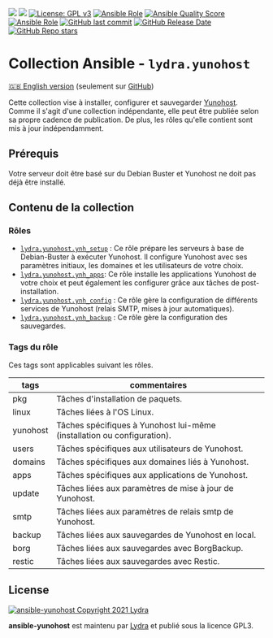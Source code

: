 [![](https://img.shields.io/liberapay/receives/cchaudier.svg?logo=liberapay)](https://liberapay.com/cchaudier/donate)
[![](https://lab.frogg.it/lydra/yunohost/ansible-yunohost/badges/main/pipeline.svg)](https://lab.frogg.it/lydra/yunohost/ansible-yunohost/-/pipelines)
[![License: GPL v3](https://img.shields.io/badge/License-GPL%20v3-blue.svg)](http://www.gnu.org/licenses/gpl-3.0)
[![Ansible Role](https://img.shields.io/ansible/role/56544)](https://galaxy.ansible.com/lydra/yunohost)
[![Ansible Quality Score](https://img.shields.io/ansible/quality/56544)](https://galaxy.ansible.com/lydra/yunohost)
[![Ansible Role](https://img.shields.io/ansible/role/d/56544)](https://galaxy.ansible.com/lydra/yunohost)
[![GitHub last commit](https://img.shields.io/github/last-commit/LydraFr/ansible-yunohost)](https://github.com/LydraFr/ansible-yunohost)
[![GitHub Release Date](https://img.shields.io/github/release-date/LydraFr/ansible-yunohost)](https://github.com/LydraFr/ansible-yunohost)
[![GitHub Repo stars](https://img.shields.io/github/stars/LydraFr/ansible-yunohost?style=social)](https://github.com/LydraFr/ansible-yunohost)

# Collection Ansible - `lydra.yunohost`

[🇬🇧 English version](README.md) (seulement sur [GitHub](https://github.com/LydraFr/ansible-yunohost/blob/main/README.md))

Cette collection vise à installer, configurer et sauvegarder [Yunohost](https://yunohost.org/#/).
Comme il s'agit d'une collection indépendante, elle peut être publiée selon sa propre cadence de publication. De plus, les rôles qu'elle contient sont mis à jour indépendamment.

## Prérequis

Votre serveur doit être basé sur du Debian Buster et Yunohost ne doit pas déjà être installé.

## Contenu de la collection

### Rôles

- [`lydra.yunohost.ynh_setup`](roles/ynh_setup/README-FR.md) : Ce rôle prépare les serveurs à base de Debian-Buster à exécuter Yunohost. Il configure Yunohost avec ses paramètres initiaux, les domaines et les utilisateurs de votre choix.
- [`lydra.yunohost.ynh_apps`](roles/ynh_apps/README-FR.md): Ce rôle installe les applications Yunohost de votre choix et peut également les configurer grâce aux tâches de post-installation.
- [`lydra.yunohost.ynh_config`](roles/ynh_config/README-FR.md) : Ce rôle gère la configuration de différents services de Yunohost (relais SMTP, mises à jour automatiques).
- [`lydra.yunohost.ynh_backup`](roles/ynh_backup/README-FR.md) : Ce rôle gère la configuration des sauvegardes.

### Tags du rôle

Ces tags sont applicables suivant les rôles.

|tags|commentaires|
|----|-------|
|pkg|Tâches d'installation de paquets.|
|linux|Tâches liées à l'OS Linux.|
|yunohost|Tâches spécifiques à Yunohost lui-même (installation ou configuration).|
|users|Tâches spécifiques aux utilisateurs de Yunohost.|
|domains|Tâches spécifiques aux domaines liés à Yunohost.|
|apps|Tâches spécifiques aux applications de Yunohost.|
|update|Tâches liées aux paramètres de mise à jour de Yunohost.|
|smtp|Tâches liées aux paramètres de relais smtp de Yunohost.|
|backup|Tâches liées aux sauvegardes de Yunohost en local.|
|borg|Tâches liées aux sauvegardes avec BorgBackup.|
|restic|Tâches liées aux sauvegardes avec Restic.|

## License

[![ansible-yunohost Copyright 2021 Lydra](https://www.gnu.org/graphics/gplv3-with-text-136x68.png)](https://choosealicense.com/licenses/gpl-3.0/)

**ansible-yunohost** est maintenu par [Lydra](https://lydra.fr/) et publié sous la licence GPL3.
